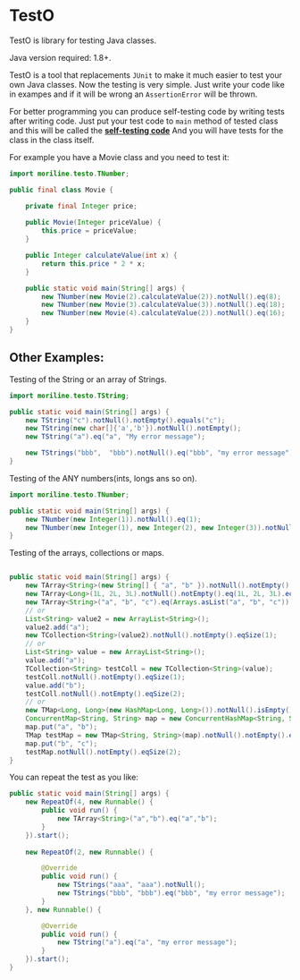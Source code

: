 # TestO
TestO is library for testing Java classes.

Java version required: 1.8+.

TestO is a tool that replacements `JUnit` to make it much easier to test your own Java classes.
Now the testing is very simple. Just write your code like in exampes and if it will be wrong an `AssertionError` will be thrown.

For better programming you can produce self-testing code by writing tests after writing code.
Just put your test code to `main` method of tested class and this will be called the [**self-testing code**][1]
And you will have tests for the class in the class itself.

For example you have a Movie class and you need to test it:
```java
import moriline.testo.TNumber;

public final class Movie {

	private final Integer price;
	
	public Movie(Integer priceValue) {
		this.price = priceValue;
	}

	public Integer calculateValue(int x) {
		return this.price * 2 * x;
	}

	public static void main(String[] args) {
		new TNumber(new Movie(2).calculateValue(2)).notNull().eq(8);
		new TNumber(new Movie(3).calculateValue(3)).notNull().eq(18);
		new TNumber(new Movie(4).calculateValue(2)).notNull().eq(16);
	}
}

```


Other Examples:
----------------------
Testing of the String or an array of Strings.

```java
import moriline.testo.TString;

public static void main(String[] args) {
    new TString("c").notNull().notEmpty().equals("c");
    new TString(new char[]{'a','b'}).notNull().notEmpty();
    new TString("a").eq("a", "My error message");

    new TStrings("bbb",  "bbb").notNull().eq("bbb", "my error message");
}
```
Testing of the ANY numbers(ints, longs ans so on).
```java
import moriline.testo.TNumber;

public static void main(String[] args) {
    new TNumber(new Integer(1)).notNull().eq(1);
    new TNumber(new Integer(1), new Integer(2), new Integer(3)).notNull().eq(1,2,3);
}
```
Testing of the arrays, collections or maps.  
```java

public static void main(String[] args) {
	new TArray<String>(new String[] { "a", "b" }).notNull().notEmpty().eqSize(2);
	new TArray<Long>(1L, 2L, 3L).notNull().notEmpty().eq(1L, 2L, 3L).eqSize(3);
	new TArray<String>("a", "b", "c").eq(Arrays.asList("a", "b", "c")).eqSize(3);
	// or
	List<String> value2 = new ArrayList<String>();
	value2.add("a");
	new TCollection<String>(value2).notNull().notEmpty().eqSize(1);
	// or
	List<String> value = new ArrayList<String>();
	value.add("a");
	TCollection<String> testColl = new TCollection<String>(value);
	testColl.notNull().notEmpty().eqSize(1);
	value.add("b");
	testColl.notNull().notEmpty().eqSize(2);
	// or
	new TMap<Long, Long>(new HashMap<Long, Long>()).notNull().isEmpty();
	ConcurrentMap<String, String> map = new ConcurrentHashMap<String, String>();
	map.put("a", "b");
	TMap testMap = new TMap<String, String>(map).notNull().notEmpty().eqSize(1);
	map.put("b", "c");
	testMap.notNull().notEmpty().eqSize(2);
}
```

You can repeat the test as you like:
```java
public static void main(String[] args) {
	new RepeatOf(4, new Runnable() {
		public void run() {
			new TArray<String>("a","b").eq("a","b");
		}
	}).start();
	
	new RepeatOf(2, new Runnable() {

		@Override
		public void run() {
			new TStrings("aaa", "aaa").notNull();
			new TStrings("bbb", "bbb").eq("bbb", "my error message");
		}
	}, new Runnable() {

		@Override
		public void run() {
			new TString("a").eq("a", "my error message");
		}
	}).start();
}
```
[1]: https://en.wikipedia.org/wiki/Self-testing_code
